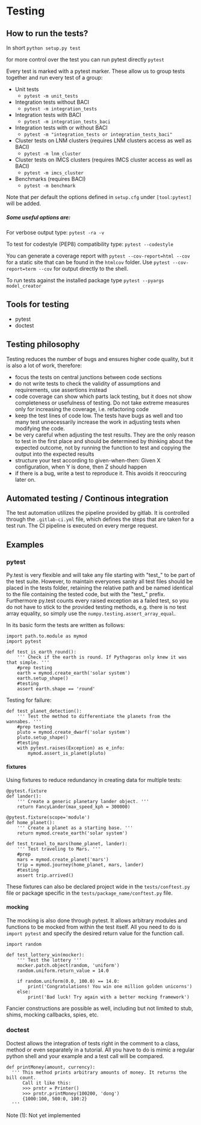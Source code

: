 # Testing #
## How to run the tests? ##
In short
`python setup.py test`

for more control over the test you can run pytest directly
`pytest`

Every test is marked with a pytest marker. These allow us to group tests together and run every test of a group:
- Unit tests
  - `pytest -m unit_tests`
- Integration tests without BACI
  - `pytest -m integration_tests`
- Integration tests with BACI
  - `pytest -m integration_tests_baci`
- Integration tests with or without BACI
  - `pytest -m "integration_tests or integration_tests_baci"`
- Cluster tests on LNM clusters (requires LNM clusters access as well as BACI)
  - `pytest -m lnm_cluster`
- Cluster tests on IMCS clusters (requires IMCS cluster access as well as BACI)
  - `pytest -m imcs_cluster`
- Benchmarks (requires BACI)
  - `pytest -m benchmark`

Note that per default the options defined in  `setup.cfg` under
`[tool:pytest]` will be added.

##### Some useful options are:
For verbose output type:
`pytest -ra -v`

To test for codestyle (PEP8) compatibility type:
`pytest --codestyle`

You can generate a coverage report with
`pytest --cov-report=html --cov`
for a static site that can be found in the `htmlcov` folder.
Use
`pytest --cov-report=term --cov`
for output directly to the shell.

To run tests against the installed package type
`pytest --pyargs model_creator`


## Tools for testing ##
- pytest
- doctest

## Testing philosophy ##
Testing reduces the number of bugs and ensures higher code quality, but it is also a lot of work, therefore:
- focus the tests on central junctions between code sections
- do not write tests to check the validity of assumptions and requirements, use assertions instead
- code coverage can show which parts lack testing, but it does not show completeness or usefulness of testing. Do not take extreme measures only for increasing the coverage, i.e. refactoring code
- keep the test lines of code low. The tests have bugs as well and too many test unnecessarily increase the work in adjusting tests when modifying the code.
- be very careful when adjusting the test results. They are the only reason to test in the first place and should be determined by thinking about the expected outcome, not by running the function to test and copying the output into the expected results
- structure your test according to given-when-then: Given X configuration, when Y is done, then Z should happen
- if there is a bug, write a test to reproduce it. This avoids it reoccuring later on.

## Automated testing / Continous integration ##
The test automation utilizes the pipeline provided by gitlab. It is controlled through the `.gitlab-ci.yml` file, which defines the steps that are taken for a test run.
The CI pipeline is executed on every merge request.

## Examples ##
### pytest ###
Py.test is very flexible and will take any file starting with "test\_" to be part of the test suite. However, to maintain everyones sanity all test files should be placed in the tests folder, retaining the relative path and be named identical to the file containing the tested code, but with the "test\_" prefix.
Furthermore py.test counts every raised exception as a failed test, so you do not have to stick to the provided testing methods, e.g. there is no test array equality, so simply use the `numpy.testing.assert_array_equal`.

In its basic form the tests are written as follows:

    import path.to.module as mymod
    import pytest

    def test_is_earth_round():
        ''' Check if the earth is round. If Pythagoras only knew it was that simple. '''
        #prep testing
        earth = mymod.create_earth('solar system')
        earth.setup_shape()
        #testing
        assert earth.shape == 'round'

Testing for failure:

    def test_planet_detection():
        ''' Test the method to differentiate the planets from the wannabes. '''
        #prep testing
        pluto = mymod.create_dwarf('solar system')
        pluto.setup_shape()
        #testing
        with pytest.raises(Exception) as e_info:
            mymod.assert_is_planet(pluto)

#### fixtures ####
Using fixtures to reduce redundancy in creating data for multiple tests:

    @pytest.fixture
    def lander():
        ''' Create a generic planetary lander object. '''
        return FancyLander(max_speed_kph = 300000)

    @pytest.fixture(scope='module')
    def home_planet():
        ''' Create a planet as a starting base. '''
        return mymod.create_earth('solar system')

    def test_travel_to_mars(home_planet, lander):
        ''' Test traveling to Mars. '''
        #prep
        mars = mymod.create_planet('mars')
        trip = mymod.journey(home_planet, mars, lander)
        #testing
        assert trip.arrived()

These fixtures can also be declared project wide in the `tests/conftest.py` file or package specific in the `tests/package_name/conftest.py` file.

#### mocking ####
The mocking is also done through pytest. It allows arbitrary modules and functions to be mocked from within the test itself. All you need to do is `import pytest` and specify the desired return value for the function call.

    import random

    def test_lottery_win(mocker):
        ''' Test the lottery '''
        mocker.patch.object(random, 'uniform')
        random.uniform.return_value = 14.0

        if random.uniform(0.0, 100.0) == 14.0:
            print('Congratulations! You win one million golden unicorns')
        else:
            print('Bad luck! Try again with a better mocking framework')

Fancier constructions are possible as well, including but not limited to stub, shims, mocking callbacks, spies, etc.

### doctest ###
Doctest allows the integration of tests right in the comment to a class, method or even separately in a tutorial. All you have to do is mimic a regular python shell and your example and a test call will be compared.

    def printMoney(amount, currency):
      ''' This method prints arbitrary amounts of money. It returns the bill count.
          Call it like this:
          >>> prntr = Printer()
          >>> prntr.printMoney(100200, 'dong')
          {1000:100, 500:0, 100:2}
      '''

Note (1): Not yet implemented
